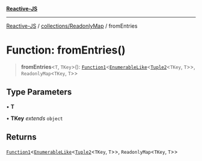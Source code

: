 [**Reactive-JS**](../../../README.md)

***

[Reactive-JS](../../../README.md) / [collections/ReadonlyMap](../README.md) / fromEntries

# Function: fromEntries()

> **fromEntries**\<`T`, `TKey`\>(): [`Function1`](../../../functions/type-aliases/Function1.md)\<[`EnumerableLike`](../../interfaces/EnumerableLike.md)\<[`Tuple2`](../../../functions/type-aliases/Tuple2.md)\<`TKey`, `T`\>\>, `ReadonlyMap`\<`TKey`, `T`\>\>

## Type Parameters

• **T**

• **TKey** *extends* `object`

## Returns

[`Function1`](../../../functions/type-aliases/Function1.md)\<[`EnumerableLike`](../../interfaces/EnumerableLike.md)\<[`Tuple2`](../../../functions/type-aliases/Tuple2.md)\<`TKey`, `T`\>\>, `ReadonlyMap`\<`TKey`, `T`\>\>
